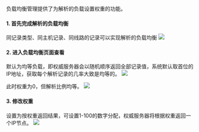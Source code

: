 负载均衡管理提供了为解析的负载设置权重的功能。

#### 1. 首先完成解析的负载均衡
同记录类型、同主机记录、同线路的记录可以实现解析的负载均衡
![](http://imgcache.tce.fsphere.cn/image/mc.qcloudimg.com/static/img/0ac9e0d7eb6589b32caba884b3b53a9b/-.png)

#### 2. 进入负载均衡页面查看
默认为均等负载，即权威服务器会以随机顺序返回全部记录值，系统默认取首位的IP地址，获取每个解析记录的几率大致是均等的。
![](http://imgcache.tce.fsphere.cn/image/mc.qcloudimg.com/static/img/f29830d8d1d2542d9d9db25574d0709f/0.png)

此时权重为0，但解析比例均等。
![](http://imgcache.tce.fsphere.cn/image/mc.qcloudimg.com/static/img/88944591a53eda951ff422a63b83a048/1.png)

#### 3. 修改权重
设置为按权重返回结果，可设置1-100的数字分配，权威服务器将根据权重返回一个IP节点。
![](http://imgcache.tce.fsphere.cn/image/mc.qcloudimg.com/static/img/f1e050c966c068197a562e3be7ce5be1/2.png)
